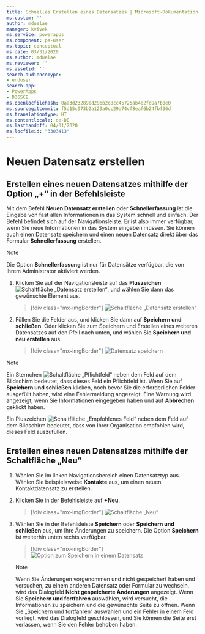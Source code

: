 ```yaml
---
title: Schnelles Erstellen eines Datensatzes | Microsoft-Dokumentation
ms.custom: ''
author: mduelae
manager: kvivek
ms.service: powerapps
ms.component: pa-user
ms.topic: conceptual
ms.date: 03/31/2020
ms.author: mduelae
ms.reviewer: ''
ms.assetid: ''
search.audienceType:
- enduser
search.app:
- PowerApps
- D365CE
ms.openlocfilehash: 0aa3d23289ed296b2c8cc45725ab4e2fd9a7b0e0
ms.sourcegitcommit: f5d15c973b2a129a0cc29a74cf8eaf6b24fbf36d
ms.translationtype: HT
ms.contentlocale: de-DE
ms.lasthandoff: 04/01/2020
ms.locfileid: "3303413"
---
```

# <a name="create-a-new-record"></a>Neuen Datensatz erstellen

## <a name="create-a-new-record-using-the--option-on-the-command-bar"></a>Erstellen eines neuen Datensatzes mithilfe der Option „+“ in der Befehlsleiste

Mit dem Befehl **Neuen Datensatz erstellen** oder **Schnellerfassung** ist die Eingabe von fast allen Informationen in das System schnell und einfach. Der Befehl befindet sich auf der Navigationsleiste. Er ist also immer verfügbar, wenn Sie neue Informationen in das System eingeben müssen. Sie können auch einen Datensatz speichern und einen neuen Datensatz direkt über das Formular **Schnellerfassung** erstellen.

> [!NOTE]
> Die Option **Schnellerfassung** ist nur für Datensätze verfügbar, die von Ihrem Administrator aktiviert werden.
    
1. Klicken Sie auf der Navigationsleiste auf das **Pluszeichen** ![Schaltfläche „Datensatz erstellen“](media/create-record-button.png "Schaltfläche „Datensatz erstellen“"), und wählen Sie dann das gewünschte Element aus.  

    > [!div class="mx-imgBorder"] 
    > ![Schaltfläche „Datensatz erstellen“](media/newrecord1.png "Schaltfläche „Datensatz erstellen“")
  
2.  Füllen Sie die Felder aus, und klicken Sie dann auf **Speichern und schließen**. Oder klicken Sie zum Speichern und Erstellen eines weiteren Datensatzes auf den Pfeil nach unten, und wählen Sie **Speichern und neu erstellen** aus.

     > [!div class="mx-imgBorder"] 
     > ![Datensatz speichern](media/quick_create.png "Datensatz speichern")
  
> [!NOTE]
> Ein Sternchen ![Schaltfläche „Pflichtfeld“](media/required-field-button.png "Schaltfläche „Pflichtfeld“") neben dem Feld auf dem Bildschirm bedeutet, dass dieses Feld ein Pflichtfeld ist. Wenn Sie auf **Speichern und schließen** klicken, noch bevor Sie die erforderlichen Felder ausgefüllt haben, wird eine Fehlermeldung angezeigt. Eine Warnung wird angezeigt, wenn Sie Informationen eingegeben haben und auf **Abbrechen** geklickt haben.
>   
> Ein Pluszeichen ![Schaltfläche „Empfohlenes Feld“](media/recommended-field-button.png "Schaltfläche „Empfohlenes Feld“") neben dem Feld auf dem Bildschirm bedeutet, dass von Ihrer Organisation empfohlen wird, dieses Feld auszufüllen.  


## <a name="create-a-new-record-using-the-new-button"></a>Erstellen eines neuen Datensatzes mithilfe der Schaltfläche „Neu“ 

1. Wählen Sie im linken Navigationsbereich einen Datensatztyp aus. Wählen Sie beispielsweise **Kontakte** aus, um einen neuen Kontaktdatensatz zu erstellen.
2. Klicken Sie in der Befehlsleiste auf **+Neu**.

    > [!div class="mx-imgBorder"] 
    > ![Schaltfläche „Neu“](media/newrecord2.png "Schaltfläche „Neu“")
  
3. Wählen Sie in der Befehlsleiste **Speichern** oder **Speichern und schließen** aus, um Ihre Änderungen zu speichern. Die Option **Speichern** ist weiterhin unten rechts verfügbar.

    > [!div class="mx-imgBorder"] 
    > ![Option zum Speichern in einem Datensatz](media/saveoptionalwaysvisible.png "Option zum Speichern in einem Datensatz")

   > [!NOTE]
   > Wenn Sie Änderungen vorgenommen und nicht gespeichert haben und versuchen, zu einem anderen Datensatz oder Formular zu wechseln, wird das Dialogfeld **Nicht gespeicherte Änderungen** angezeigt. Wenn Sie **Speichern und fortfahren** auswählen, wird versucht, die Informationen zu speichern und die gewünschte Seite zu öffnen. Wenn Sie „Speichern und fortfahren“ auswählen und ein Fehler in einem Feld vorliegt, wird das Dialogfeld geschlossen, und Sie können die Seite erst verlassen, wenn Sie den Fehler behoben haben.

 


